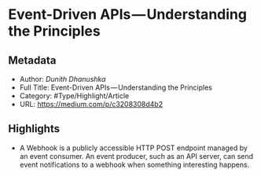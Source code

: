 # Event-Driven APIs — Understanding the Principles

## Metadata

* Author: *Dunith Dhanushka*
* Full Title: Event-Driven APIs — Understanding the Principles
* Category: #Type/Highlight/Article
* URL: https://medium.com/p/c3208308d4b2

## Highlights

* A Webhook is a publicly accessible HTTP POST endpoint managed by an event consumer. An event producer, such as an API server, can send event notifications to a webhook when something interesting happens.
